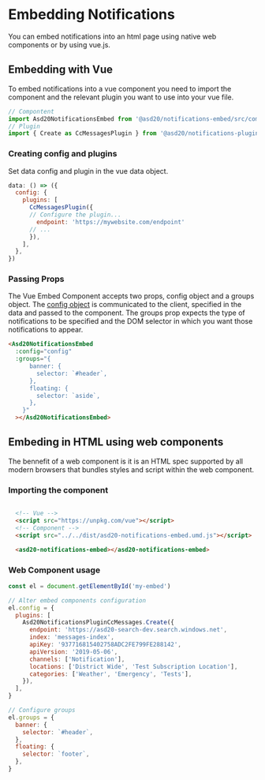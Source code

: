 # Embedding Notifications

You can embed notifications into an html page using native web components or by using vue.js.

## Embedding with Vue

To embed notifications into a vue component you need to import the component and the relevant plugin you want to use into your vue file.

```js
// Compontent
import Asd20NotificationsEmbed from '@asd20/notifications-embed/src/components/Asd20NotificationsEmbed'
// Plugin
import { Create as CcMessagesPlugin } from '@asd20/notifications-plugin-cc-messages'

```

### Creating config and plugins
Set data config and plugin in the vue data object.

```js
data: () => ({
  config: {
    plugins: [
      CcMessagesPlugin({
      // Configure the plugin...
        endpoint: 'https://mywebsite.com/endpoint'
      // ...
      }),
    ],
  },
})
```

### Passing Props

The Vue Embed Component accepts two props, config object and a groups object. The [config object]('../client') is communicated to the client, specified in the data and passed to the component. The groups prop expects the type of notifications to be specified and the DOM selector in which you want those notifications to appear.

```html
<Asd20NotificationsEmbed
  :config="config"
  :groups="{
      banner: {
        selector: `#header`,
      },
      floating: {
        selector: `aside`,
      },
    }"
  ></Asd20NotificationsEmbed>

```

## Embeding in HTML using web components

The bennefit of a web component is it is an HTML spec supported by all modern browsers that bundles styles and script within the web component.

### Importing the component

```html

  <!-- Vue -->
  <script src="https://unpkg.com/vue"></script>
  <!-- Component -->
  <script src="../../dist/asd20-notifications-embed.umd.js"></script>

  <asd20-notifications-embed></asd20-notifications-embed>

```

### Web Component usage

```js
const el = document.getElementById('my-embed')

// Alter embed components configuration
el.config = {
  plugins: [
    Asd20NotificationsPluginCcMessages.Create({
      endpoint: 'https://asd20-search-dev.search.windows.net',
      index: 'messages-index',
      apiKey: '937716815402758ADC2FE799FE288142',
      apiVersion: '2019-05-06',
      channels: ['Notification'],
      locations: ['District Wide', 'Test Subscription Location'],
      categories: ['Weather', 'Emergency', 'Tests'],
    }),
  ],
}

// Configure groups
el.groups = {
  banner: {
    selector: `#header`,
  },
  floating: {
    selector: `footer`,
  },
}
```
